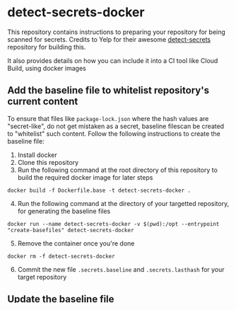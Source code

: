 
# detect-secrets-docker

This repository contains instructions to preparing your repository for being scanned for secrets.
Credits to Yelp for their awesome [detect-secrets](https://github.com/Yelp/detect-secrets) repository for building this.

It also provides details on how you can include it into a CI tool like Cloud Build, using docker images

## Add the baseline file to whitelist repository's current content

To ensure that files like `package-lock.json` where the hash values are "secret-like", do not get mistaken as a secret, baseline filescan be created to "whitelist" such content. Follow the following instructions to create the baseline file:

1. Install docker
2. Clone this repository
3. Run the following command at the root directory of this repository to build the required docker image for later steps

```
docker build -f Dockerfile.base -t detect-secrets-docker .
```

4. Run the following command at the directory of your targetted repository, for generating the baseline files

```
docker run --name detect-secrets-docker -v $(pwd):/opt --entrypoint "create-basefiles" detect-secrets-docker
```

5. Remove the container once you're done

```
docker rm -f detect-secrets-docker
```

6. Commit the new file `.secrets.baseline` and `.secrets.lasthash` for your target repository


## Update the baseline file

In the case of new files with secret-like values, we want to whitelist those files too. Commit those affected files first, then run the following:


## Running this in your own CI pipelines

If your CI uses docker images, you can build a custom image for your CI (amend the tag according to your image repository requirements):

```
docker build -f Dockerfile.ci -t detect-secrets-docker-ci:latest .
```

In your CI, run the docker image with your code base mounted to the `/opt` directory. If new secrets are found between the latest commit towards the last time the baseline files are committed, a non-zero code will be returned, and should cause your build pipeline to fail


### Examples

- [Example repository for Google Cloud Platform Cloud Build, with cloudbuild.yaml](https://github.com/Weiyuan-Lane/detect-secrets-docker-cloudbuild)

## Checking it locally?

If you want to run it locally, run the docker image build command under [here](https://github.com/Weiyuan-Lane/detect-secrets-docker#running-this-in-your-own-ci), then run the following command at the root directory of the repository that you are validating:

```
docker run --name detect-secrets-docker -v $(pwd):/opt --entrypoint "update-basefiles" detect-secrets-docker
```

